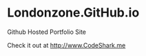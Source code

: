 Londonzone.GitHub.io
====================

Github Hosted Portfolio Site

Check it out at http://www.CodeShark.me
